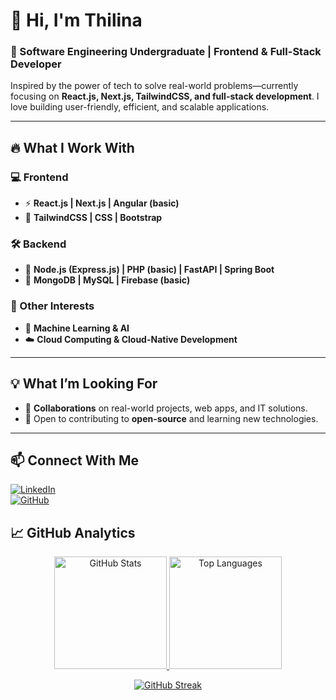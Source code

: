 # 👋 Hi, I'm Thilina  

### 🚀 Software Engineering Undergraduate | Frontend & Full-Stack Developer  

Inspired by the power of tech to solve real-world problems—currently focusing on **React.js, Next.js, TailwindCSS, and full-stack development**. I love building user-friendly, efficient, and scalable applications.  

---

## 🔥 What I Work With  

### 💻 Frontend  
- ⚡ **React.js | Next.js | Angular (basic)**
- 🎨 **TailwindCSS | CSS | Bootstrap**  

### 🛠 Backend  
- 🚀 **Node.js (Express.js) | PHP (basic) | FastAPI | Spring Boot**  
- 💾 **MongoDB | MySQL | Firebase (basic)**  

### 🧠 Other Interests  
- 🤖 **Machine Learning & AI**  
- ☁️ **Cloud Computing & Cloud-Native Development**  

---

## 💡 What I’m Looking For  
- 👥 **Collaborations** on real-world projects, web apps, and IT solutions.  
- 🎯 Open to contributing to **open-source** and learning new technologies.  

---

## 📫 Connect With Me  
[![LinkedIn](https://img.shields.io/badge/LinkedIn-Connect-blue?style=for-the-badge&logo=linkedin)](www.linkedin.com/in/thilina-jayasinghe-43a4a5292)  
[![GitHub](https://img.shields.io/badge/GitHub-Follow-black?style=for-the-badge&logo=github)]([your-github-url](https://github.com/thilinajayasinghe))  

## 📈 GitHub Analytics  

<p align="center">
  <a href="https://github.com/thilinajayasinghe">
    <img height="180em" src="https://github-readme-stats.vercel.app/api?username=thilinajayasinghe&show_icons=true&theme=radical" alt="GitHub Stats"/>
    <img height="180em" src="https://github-readme-stats.vercel.app/api/top-langs/?username=thilinajayasinghe&layout=compact&langs_count=6&theme=radical" alt="Top Languages"/>
  </a>
</p>

<p align="center">
  <a href="https://github.com/thilinajayasinghe">
    <img src="https://streak-stats.demolab.com/?user=thilinajayasinghe&theme=radical" alt="GitHub Streak"/>
  </a>
</p>

<!---
thilinajayasinghe/thilinajayasinghe is a ✨ special ✨ repository because its `README.md` (this file) appears on your GitHub profile.
You can click the Preview link to take a look at your changes.
--->
